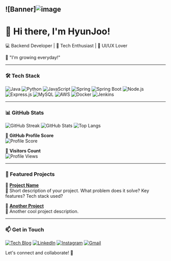 ## ![Banner]![image](https://github.com/user-attachments/assets/8982a6ac-b0d7-4b42-a0e7-d86e5125dfbf)


# 👋 Hi there, I'm HyunJoo!

💻 Backend Developer | 🚀 Tech Enthusiast | 🎨 UI/UX Lover

🌱 "I'm growing everyday!"  

---

### 🛠️ Tech Stack

![Java](https://img.shields.io/badge/Java-007396?style=flat&logo=java&logoColor=white)
![Python](https://img.shields.io/badge/Python-3776AB?style=flat&logo=python&logoColor=white)
![JavaScript](https://img.shields.io/badge/JavaScript-F7DF1E?style=flat&logo=javascript&logoColor=black)
![Spring](https://img.shields.io/badge/Spring-6DB33F?style=flat&logo=spring&logoColor=white)
![Spring Boot](https://img.shields.io/badge/Spring_Boot-6DB33F?style=flat&logo=spring-boot&logoColor=white)
![Node.js](https://img.shields.io/badge/Node.js-339933?style=flat&logo=nodedotjs&logoColor=white)
![Express.js](https://img.shields.io/badge/Express-000000?style=flat&logo=express&logoColor=white)
![MySQL](https://img.shields.io/badge/MySQL-4479A1?style=flat&logo=mysql&logoColor=white)
![AWS](https://img.shields.io/badge/AWS-232F3E?style=flat&logo=amazon-aws&logoColor=white)
![Docker](https://img.shields.io/badge/Docker-2496ED?style=flat&logo=docker&logoColor=white)
![Jenkins](https://img.shields.io/badge/Jenkins-D24939?style=flat&logo=jenkins&logoColor=white)

---

### 📊 GitHub Stats

![GitHub Streak](https://streak-stats.demolab.com/?user=your-username&theme=react&hide_border=true)
![GitHub Stats](https://github-readme-stats.vercel.app/api?username=your-username&show_icons=true&theme=react&hide_border=true)
![Top Langs](https://github-readme-stats.vercel.app/api/top-langs/?username=your-username&layout=compact&theme=react&hide_border=true)

📌 **GitHub Profile Score**  
![Profile Score](https://github-profile-summary-cards.vercel.app/api/cards/profile-score?username=your-username&theme=github_dark)

📌 **Visitors Count**  
![Profile Views](https://komarev.com/ghpvc/?username=your-username&color=green)

---

### 🚀 Featured Projects

📌 **[Project Name](https://github.com/your-username/project-repo)**  
📝 Short description of your project. What problem does it solve? Key features? Tech stack used?

📌 **[Another Project](https://github.com/your-username/another-repo)**  
📝 Another cool project description.

---

### 📫 Get in Touch

[![Tech Blog](https://img.shields.io/badge/Tech%20Blog-11A4DA?style=for-the-badge&logo=wordpress&logoColor=white)](https://your-blog-link.com)
[![LinkedIn](https://img.shields.io/badge/LinkedIn-0077B5?style=for-the-badge&logo=linkedin&logoColor=white)](https://www.linkedin.com/in/your-profile/)
[![Instagram](https://img.shields.io/badge/Instagram-E4405F?style=for-the-badge&logo=instagram&logoColor=white)](https://instagram.com/your-handle)
[![Gmail](https://img.shields.io/badge/Gmail-D14836?style=for-the-badge&logo=gmail&logoColor=white)](mailto:your.email@example.com)

Let's connect and collaborate! 🚀
